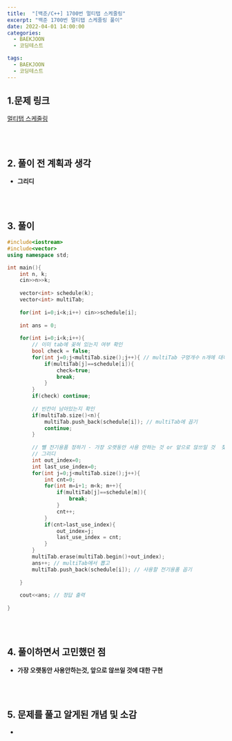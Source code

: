 ```yaml
---
title:  "[백준/C++] 1700번 멀티탭 스케줄링"
excerpt: "백준 1700번 멀티탭 스케줄링 풀이"
date: 2022-04-01 14:00:00
categories:
  - BAEKJOON
  - 코딩테스트

tags:
  - BAEKJOON
  - 코딩테스트
---
```


## 1.문제 링크

[멀티탭 스케줄링](https://www.acmicpc.net/problem/1700)

<br>
<br>

## 2. 풀이 전 계획과 생각

- **그리디**


<br>
<br>

## 3. 풀이

```cpp
#include<iostream>
#include<vector>
using namespace std;

int main(){
	int n, k;
	cin>>n>>k;
	
	vector<int> schedule(k);
	vector<int> multiTab;
	
	for(int i=0;i<k;i++) cin>>schedule[i];
	
	int ans = 0;
	
	for(int i=0;i<k;i++){
		// 이미 tab에 꽂혀 있는지 여부 확인  
		bool check = false;
		for(int j=0;j<multiTab.size();j++){ // multiTab 구멍개수 n개에 대하여  
			if(multiTab[j]==schedule[i]){
				check=true;
				break;
			}
		}
		if(check) continue;
		
		// 빈칸이 남아있는지 확인 
		if(multiTab.size()<n){
			multiTab.push_back(schedule[i]); // multiTab에 꼽기  
			continue;
		}
		
		// 뺄 전기용품 정하기 - 가장 오랫동안 사용 안하는 것 or 앞으로 않쓰일 것  찾기  
		// 그리디  
		int out_index=0; 
		int last_use_index=0; 
		for(int j=0;j<multiTab.size();j++){
			int cnt=0;
			for(int m=i+1; m<k; m++){
				if(multiTab[j]==schedule[m]){
					break;
				}
				cnt++;
			}
			if(cnt>last_use_index){
				out_index=j;
				last_use_index = cnt;
			}
		}
		multiTab.erase(multiTab.begin()+out_index);
		ans++; // multiTab에서 뽑고  
		multiTab.push_back(schedule[i]); // 사용할 전기용품 꼽기  
		
	}
	
	cout<<ans; // 정답 출력  
	
}
```


<br>
<br>

## 4. 풀이하면서 고민했던 점

- **가장 오랫동안 사용안하는것, 앞으로 않쓰일 것에 대한 구현**

<br>
<br>

## 5. 문제를 풀고 알게된 개념 및 소감

- 


